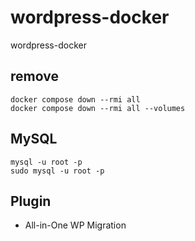 # wordpress-docker
wordpress-docker

## remove
```
docker compose down --rmi all
docker compose down --rmi all --volumes
```

## MySQL
```
mysql -u root -p
sudo mysql -u root -p
```

## Plugin
 * All-in-One WP Migration
